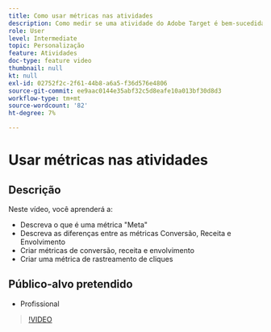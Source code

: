 ```yaml
---
title: Como usar métricas nas atividades
description: Como medir se uma atividade do Adobe Target é bem-sucedida? Neste vídeo, saiba os diferentes tipos de métricas de meta e como usá-las para medir o desempenho de sua atividade.
role: User
level: Intermediate
topic: Personalização
feature: Atividades
doc-type: feature video
thumbnail: null
kt: null
exl-id: 02752f2c-2f61-44b8-a6a5-f36d576e4806
source-git-commit: ee9aac0144e35abf32c5d8eafe10a013bf30d8d3
workflow-type: tm+mt
source-wordcount: '82'
ht-degree: 7%

---
```


# Usar métricas nas atividades

## Descrição

Neste vídeo, você aprenderá a:

* Descreva o que é uma métrica &quot;Meta&quot;
* Descreva as diferenças entre as métricas Conversão, Receita e Envolvimento
* Criar métricas de conversão, receita e envolvimento
* Criar uma métrica de rastreamento de cliques

## Público-alvo pretendido

* Profissional

>[!VIDEO](https://video.tv.adobe.com/v/17380/?quality=12)
